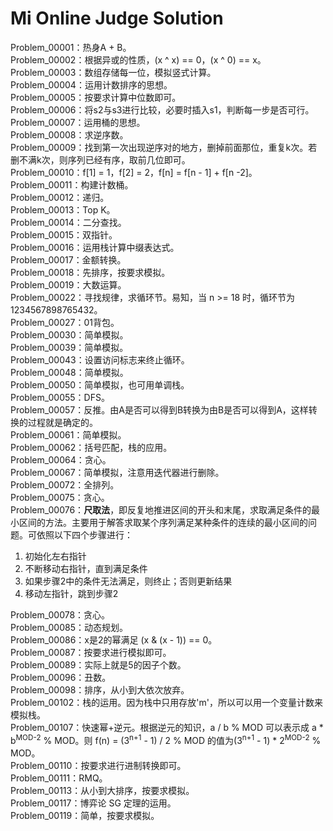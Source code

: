 # Mi Online Judge Solution

Problem_00001：热身A + B。  
Problem_00002：根据异或的性质，(x ^ x) == 0，(x ^ 0) == x。  
Problem_00003：数组存储每一位，模拟竖式计算。  
Problem_00004：运用计数排序的思想。  
Problem_00005：按要求计算中位数即可。  
Problem_00006：将s2与s3进行比较，必要时插入s1，判断每一步是否可行。  
Problem_00007：运用桶的思想。  
Problem_00008：求逆序数。  
Problem_00009：找到第一次出现逆序对的地方，删掉前面那位，重复k次。若删不满k次，则序列已经有序，取前几位即可。  
Problem_00010：f[1] = 1，f[2] = 2，f[n] = f[n - 1] + f[n -2]。  
Problem_00011：构建计数桶。  
Problem_00012：递归。  
Problem_00013：Top K。  
Problem_00014：二分查找。  
Problem_00015：双指针。  
Problem_00016：运用栈计算中缀表达式。   
Problem_00017：金额转换。   
Problem_00018：先排序，按要求模拟。   
Problem_00019：大数运算。  
Problem_00022：寻找规律，求循环节。易知，当 n >= 18 时，循环节为 1234567898765432。  
Problem_00027：01背包。  
Problem_00030：简单模拟。  
Problem_00039：简单模拟。  
Problem_00043：设置访问标志来终止循环。  
Problem_00048：简单模拟。  
Problem_00050：简单模拟，也可用单调栈。    
Problem_00055：DFS。    
Problem_00057：反推。由A是否可以得到B转换为由B是否可以得到A，这样转换的过程就是确定的。    
Problem_00061：简单模拟。    
Problem_00062：括号匹配，栈的应用。    
Problem_00064：贪心。    
Problem_00067：简单模拟，注意用迭代器进行删除。    
Problem_00072：全排列。    
Problem_00075：贪心。    
Problem_00076：**尺取法**，即反复地推进区间的开头和末尾，求取满足条件的最小区间的方法。主要用于解答求取某个序列满足某种条件的连续的最小区间的问题。可依照以下四个步骤进行：
1. 初始化左右指针
2. 不断移动右指针，直到满足条件 
3. 如果步骤2中的条件无法满足，则终止；否则更新结果  
4. 移动左指针，跳到步骤2  
 
Problem_00078：贪心。   
Problem_00085：动态规划。   
Problem_00086：x是2的幂满足 (x & (x - 1)) == 0。   
Problem_00087：按要求进行模拟即可。   
Problem_00089：实际上就是5的因子个数。   
Problem_00096：丑数。  
Problem_00098：排序，从小到大依次放弃。  
Problem_00102：栈的运用。因为栈中只用存放'm'，所以可以用一个变量计数来模拟栈。   
Problem_00107：快速幂+逆元。根据逆元的知识，a / b % MOD 可以表示成 a * b<sup>MOD-2</sup> % MOD。则 f(n) = (3<sup>n+1</sup> - 1) / 2 % MOD 的值为(3<sup>n+1</sup> - 1) * 2<sup>MOD-2</sup> % MOD。  
Problem_00110：按要求进行进制转换即可。  
Problem_00111：RMQ。  
Problem_00113：从小到大排序，按要求模拟。  
Problem_00117：博弈论 SG 定理的运用。  
Problem_00119：简单，按要求模拟。 
